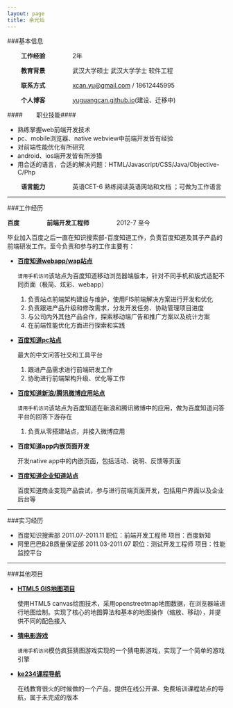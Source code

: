 ```yaml
---
layout: page
title: 余光灿
---
```


###基本信息


&nbsp;&nbsp;&nbsp;&nbsp;&nbsp;&nbsp;&nbsp;&nbsp;**工作经验**&nbsp;&nbsp;&nbsp;&nbsp;&nbsp;&nbsp;&nbsp;&nbsp;&nbsp;&nbsp;&nbsp;&nbsp;&nbsp;&nbsp;&nbsp;&nbsp;2年   
  
&nbsp;&nbsp;&nbsp;&nbsp;&nbsp;&nbsp;&nbsp;&nbsp;**教育背景**&nbsp;&nbsp;&nbsp;&nbsp;&nbsp;&nbsp;&nbsp;&nbsp;&nbsp;&nbsp;&nbsp;&nbsp;&nbsp;&nbsp;&nbsp;&nbsp;武汉大学硕士 武汉大学学士 软件工程        
 
&nbsp;&nbsp;&nbsp;&nbsp;&nbsp;&nbsp;&nbsp;&nbsp;**联系方式**&nbsp;&nbsp;&nbsp;&nbsp;&nbsp;&nbsp;&nbsp;&nbsp;&nbsp;&nbsp;&nbsp;&nbsp;&nbsp;&nbsp;&nbsp;&nbsp;<a href=mailto:xcan.yu@gmail.com>xcan.yu@gmail.com</a> / 18612445995  
 
&nbsp;&nbsp;&nbsp;&nbsp;&nbsp;&nbsp;&nbsp;&nbsp;**个人博客**&nbsp;&nbsp;&nbsp;&nbsp;&nbsp;&nbsp;&nbsp;&nbsp;&nbsp;&nbsp;&nbsp;&nbsp;&nbsp;&nbsp;&nbsp;&nbsp;[yuguangcan.github.io](http://yuguangcan.github.io)(建设、迁移中)   

####&nbsp;&nbsp;&nbsp;&nbsp;&nbsp;&nbsp;&nbsp;&nbsp;职业技能####

   - 熟练掌握web前端开发技术   
   - pc、mobile浏览器、native webview中前端开发皆有经验   
   - 对前端性能优化有所研究   
   - android、ios端开发皆有所涉猎    
   - 用合适的语言，合适的解决问题：HTML/Javascript/CSS/Java/Objective-C/Php 

&nbsp;&nbsp;&nbsp;&nbsp;&nbsp;&nbsp;&nbsp;&nbsp;**语言能力**&nbsp;&nbsp;&nbsp;&nbsp;&nbsp;&nbsp;&nbsp;&nbsp;&nbsp;&nbsp;&nbsp;&nbsp;&nbsp;&nbsp;&nbsp;&nbsp;英语CET-6 熟练阅读英语网站和文档 ；可做为工作语言
   
---

###工作经历

**百度**&nbsp;&nbsp;&nbsp;&nbsp;&nbsp;&nbsp;&nbsp;&nbsp;&nbsp;&nbsp;&nbsp;&nbsp;&nbsp;&nbsp;&nbsp;&nbsp;**前端开发工程师**&nbsp;&nbsp;&nbsp;&nbsp;&nbsp;&nbsp;&nbsp;&nbsp;&nbsp;&nbsp;&nbsp;&nbsp;&nbsp;&nbsp;&nbsp;&nbsp;2012-7 至今   

毕业加入百度之后一直在知识搜索部-百度知道工作，负责百度知道及其子产品的前端研发工作。至今负责和参与的工作主要有：

- **[百度知道webapp/wap站点](http://zhidao.baidu.com)**    

	`请用手机访问`该站点为百度知道移动浏览器端版本，针对不同手机和版式适配不同页面（极简、炫彩、webapp）

   1. 负责站点前端架构建设与维护，使用FIS前端解决方案进行开发和优化
   2. 负责跟进产品升级和修改需求，分发开发任务、协助管理项目进度
   3. 与公司内外其他产品合作，探索移动端广告和推广方案以及统计方案
   4. 在前端性能优化方面进行探索和实践

- **[百度知道pc站点](http://zhidao.baidu.com)**   

	最大的中文问答社交和工具平台

   1. 跟进产品需求进行前端研发工作
   2. 协助进行前端架构升级、优化等工作

- **[百度知道新浪/腾讯微博应用站点](http://zhidao.baidu.com/open/user/push?appid=10003)**       

	`请用手机访问`该站点为百度知道在新浪和腾讯微博中的应用，做为百度知道问答平台的回答下游存在

   1. 负责从零搭建站点，并接入微博应用

- **百度知道app内嵌页面开发**    

	开发native app中的内嵌页面，包括活动、说明、反馈等页面

- **[百度知道企业知道站点](http://zhidao.baidu.com/c/xiaomi)**   

	百度知道商业变现产品尝试，参与进行前端页面开发，包括用户界面以及企业后台等

---

###实习经历

- 百度知识搜索部 2011.07-2011.11 职位：前端开发工程师 项目：百度新知
- 阿里巴巴B2B质量保证部 2011.03-2011.07 职位：测试开发工程师 项目：性能监控平台

---

###其他项目

- [**HTML5 GIS地图项目**](http://html5gis.sinaapp.com)   

	使用HTML5 canvas绘图技术，采用openstreetmap地图数据，在浏览器端进行地图绘制。实现了核心的地图算法和基本的地图操作（缩放、移动），并提供不同的配色接入

- [**猜电影游戏**](http://webappgame.sinaapp.com/film)   

	`请用手机访问`模仿疯狂猜图游戏实现的一个猜电影游戏，实现了一个简单的游戏引擎

- [**ke234课程导航**](http://ke234.sinaapp.com)   

	在线教育很火的时候做的一个产品，提供在线公开课、免费培训课程站点的导航，属于未完成的版本




